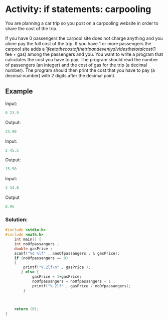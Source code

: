 # Activity: if statements: carpooling
You are planning a car trip so you post on a carpooling website in order to share the cost of the trip.

If you have 0 passengers the carpool site does not charge anything and you alone pay the full cost of the trip. If you have 1 or more passengers the carpool site adds a $1 fee to the cost of the trip and evenly divides the total cost ($1 fee + gas) among the passengers and you. You want to write a program that calculates the cost you have to pay. The program should read the number of passengers (an integer) and the cost of gas for the trip (a decimal number). The program should then print the cost that you have to pay (a decimal number) with 2 digits after the decimal point.
 

## Example
Input:
```c
0 23.9
```
Output: 
```c
23.90
```
Input:
```c
2 45.5
```
Output: 
```c
15.50
```
Input:
```c
3 34.8
```

Output
```c
8.95
```

### Solution:
```c
#include <stdio.h>
#include <math.h>
    int main() {
    int noOfpassangers ;
    double gasPrice ;
    scanf("%d %lf" , &noOfpassangers , & gasPrice);
    if (noOfpassangers == 0)
    {
        printf("%.2lf\n" , gasPrice );
       } else {
            gasPrice = 1+gasPrice;
            noOfpassangers = noOfpassangers + 1 ;
            printf("%.2lf" , gasPrice / noOfpassangers);
        }
    
    

    return (0);
}
